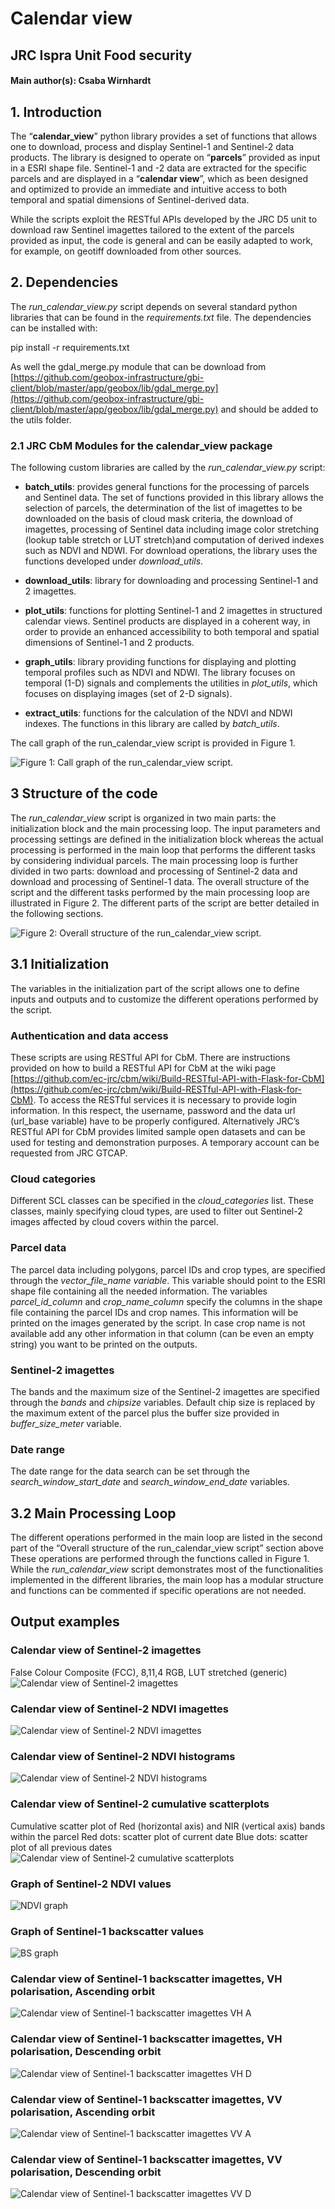 # Calendar view

## JRC Ispra Unit Food security

#### Main author(s): Csaba Wirnhardt

## 1. Introduction
The “**calendar_view**” python library provides a set of functions that allows one to download, process and display Sentinel-1 and Sentinel-2 data products. The library is designed to operate on “**parcels**” provided as input in a ESRI shape file. Sentinel-1 and -2 data are extracted for the specific parcels and are displayed in a “**calendar view**”, which as been designed and optimized to provide an immediate and intuitive access to both temporal and spatial dimensions of Sentinel-derived data.

While the scripts exploit the RESTful APIs developed by the JRC D5 unit to download raw Sentinel imagettes tailored to the extent of the parcels provided as input, the code is general and can be easily adapted to work, for example, on geotiff downloaded from other sources.

## 2. Dependencies
The *run_calendar_view.py* script depends on several standard python libraries that can be found in the *requirements.txt* file. The dependencies can be installed with:

  pip install -r requirements.txt

As well the gdal_merge.py module that can be download from [https://github.com/geobox-infrastructure/gbi-client/blob/master/app/geobox/lib/gdal_merge.py](https://github.com/geobox-infrastructure/gbi-client/blob/master/app/geobox/lib/gdal_merge.py)
and should be added to the utils folder.

### 2.1 JRC CbM Modules for the calendar_view package
The following custom libraries are called by the *run_calendar_view.py* script:

- **batch_utils**: provides general functions for the processing of parcels and Sentinel data. The set of functions provided in this library allows the selection of parcels, the determination of the list of imagettes to be downloaded on the basis of cloud mask criteria, the download of imagettes, processing of Sentinel data including image color stretching (lookup table stretch or LUT stretch)and computation of derived indexes such as NDVI and NDWI. For download operations, the library uses the functions developed under *download_utils*.
    
- **download_utils**: library for downloading and processing Sentinel-1 and 2 imagettes.
 
- **plot_utils**: functions for plotting Sentinel-1 and 2 imagettes in structured calendar views. Sentinel products are displayed in a coherent way, in order to provide an enhanced accessibility to both temporal and spatial dimensions of Sentinel-1 and 2 products. 

- **graph_utils**: library providing functions for displaying and plotting temporal profiles such as NDVI and NDWI. The library focuses on temporal (1-D) signals and complements the utilities in *plot_utils*, which focuses on displaying images (set of 2-D signals).   

- **extract_utils**: functions for the calculation of the NDVI and NDWI indexes. The functions in this library are called by *batch_utils*.

The call graph of the run_calendar_view script is provided in Figure 1.

![Figure 1: Call graph of the run_calendar_view script.](https://github.com/borioda/cbm/blob/main/media/img/calendar_view_fun.png)

## 3 Structure of the code
The *run_calendar_view* script is organized in two main parts: the initialization block and the main processing loop. The input parameters and processing settings are defined in the initialization block whereas the actual processing is performed in the main loop that performs the different tasks by considering individual parcels. The main processing loop is further divided in two parts: download and processing of Sentinel-2 data and download and processing of Sentinel-1 data. The overall structure of the script and the different tasks performed by the main processing loop are illustrated in Figure 2. 
The different parts of the script are better detailed in the following sections.

![Figure 2: Overall structure of the run_calendar_view script.](https://github.com/borioda/cbm/blob/main/media/img/run_calendar_view.png)

## 3.1 Initialization
The variables in the initialization part of the script allows one to define inputs and outputs and to customize the different operations performed by the script. 

### Authentication and data access
These scripts are using RESTful API for CbM. There are instructions provided on how to build a RESTful API for CbM at the wiki page [https://github.com/ec-jrc/cbm/wiki/Build-RESTful-API-with-Flask-for-CbM](https://github.com/ec-jrc/cbm/wiki/Build-RESTful-API-with-Flask-for-CbM). To access the RESTful services it is necessary to provide login information. In this respect, the username, password and the data url (url_base variable) have to be properly configured.
Alternatively JRC’s RESTful API for CbM provides limited sample open datasets and can be used for testing and demonstration purposes. A temporary account can be requested from JRC GTCAP.

### Cloud categories
Different SCL classes can be specified in the *cloud_categories* list. These classes, mainly specifying cloud types, are used to filter out Sentinel-2 images affected by cloud covers within the parcel.

### Parcel data
The parcel data including polygons, parcel IDs and crop types, are specified through the *vector_file_name variable*. This variable should point to the ESRI shape file containing all the needed information. The variables *parcel_id_column* and *crop_name_column* specify the columns in the shape file containing the parcel IDs and crop names. This information will be printed on the images generated by the script. In case crop name is not available add any other information in that column (can be even an empty string) you want to be printed on the outputs.

### Sentinel-2 imagettes
The bands and the maximum size of the Sentinel-2 imagettes are specified through the *bands* and *chipsize* variables. Default chip size is replaced by the maximum extent of the parcel plus the buffer size provided in *buffer_size_meter* variable.

### Date range
The date range for the data search can be set through the *search_window_start_date* and *search_window_end_date* variables. 

## 3.2 Main Processing Loop
The different operations performed in the main loop are listed in the second part of the “Overall structure of the run_calendar_view script” section above These operations are performed through the functions called in Figure 1. While the *run_calendar_view* script demonstrates most of the functionalities implemented in the different libraries, the main loop has a modular structure and functions can be commented if specific operations are not needed.  

## Output examples
### Calendar view of Sentinel-2 imagettes
False Colour Composite (FCC), 8,11,4 RGB, LUT stretched (generic)
![Calendar view of Sentinel-2 imagettes](https://github.com/CsabaWirnhardt/cbm_media/blob/main/01_calendar_view_of_s2_imagettes.jpg)
### Calendar view of Sentinel-2 NDVI imagettes
![Calendar view of Sentinel-2 NDVI imagettes](https://github.com/CsabaWirnhardt/cbm_media/blob/main/02_calendar_view_of_ndvi_imagettes.jpg)
### Calendar view of Sentinel-2 NDVI histograms
![Calendar view of Sentinel-2 NDVI histograms](https://github.com/CsabaWirnhardt/cbm_media/blob/main/03_calendar_view_of_ndvi_histograms.jpg)
### Calendar view of Sentinel-2 cumulative scatterplots
Cumulative scatter plot of Red (horizontal axis) and NIR (vertical axis) bands within the parcel
Red dots: scatter plot of current date
Blue dots: scatter plot of all previous dates
![Calendar view of Sentinel-2 cumulative scatterplots](https://github.com/CsabaWirnhardt/cbm_media/blob/main/04_calendar_view_of_cumulative_scatterplots.jpg)
### Graph of Sentinel-2 NDVI values
![NDVI graph](output_examples_compressed/05_graph_s2_ndvi.jpg)
### Graph of Sentinel-1 backscatter values
![BS graph](output_examples_compressed/06_graph_s1_backscatter.jpg)
### Calendar view of Sentinel-1 backscatter imagettes, VH polarisation, Ascending orbit
![Calendar view of Sentinel-1 backscatter imagettes VH A](https://github.com/CsabaWirnhardt/cbm_media/blob/main/07_calendar_view_of_s1_backscatter_imagettes_VH_A.jpg)
### Calendar view of Sentinel-1 backscatter imagettes, VH polarisation, Descending orbit
![Calendar view of Sentinel-1 backscatter imagettes VH D](https://github.com/CsabaWirnhardt/cbm_media/blob/main/08_calendar_view_of_s1_backscatter_imagettes_VH_D.jpg)
### Calendar view of Sentinel-1 backscatter imagettes, VV polarisation, Ascending orbit
![Calendar view of Sentinel-1 backscatter imagettes VV A](https://github.com/CsabaWirnhardt/cbm_media/blob/main/09_calendar_view_of_s1_backscatter_imagettes_VV_A.jpg)
### Calendar view of Sentinel-1 backscatter imagettes, VV polarisation, Descending orbit
![Calendar view of Sentinel-1 backscatter imagettes VV D](https://github.com/CsabaWirnhardt/cbm_media/blob/main/10_calendar_view_of_s1_backscatter_imagettes_VV_D.jpg)